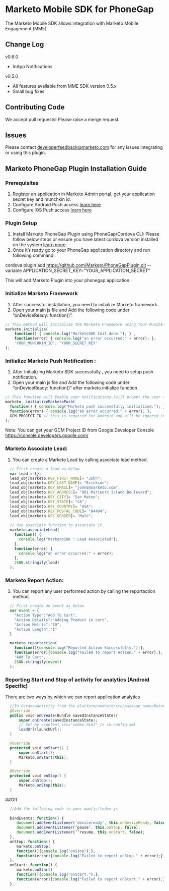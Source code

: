 # Marketo Mobile SDK for PhoneGap

The Marketo Mobile SDK allows integration with Marketo Mobile Engagement (MME).  

## Change Log

v0.6.0

- InApp Notifications

v0.5.0

- All features available from MME SDK version 0.5.x
- Small bug fixes

## Contributing Code

We accept pull requests! Please raise a merge request.

## Issues

Please contact <developerfeedback@marketo.com> for any issues integrating or using this plugin.

## Marketo PhoneGap Plugin Installation Guide 

### Prerequisites 
1.  Register an application in Marketo Admin portal, get your application secret key and munchkin id.
2.  Configure Android Push access [learn here](https://docs.marketo.com/display/public/DOCS/Configure+Mobile+App+iOS+Push+Access)
3.  Configure iOS Push access [learn here](https://docs.marketo.com/display/public/DOCS/Configure+Mobile+App+iOS+Push+Access)

### Plugin Setup
1.  Install Marketo PhoneGap Plugin using PhoneGap/Cordova CLI: Please follow below steps or ensure you have latest cordova version installed on the system [learn more](https://cordova.apache.org/docs/en/latest/guide/cli/)
2.  Once it’s ready go to your PhoneGap application directory and run following command.

cordova plugin add https://github.com/Marketo/PhoneGapPlugin.git --variable APPLICATION_SECRET_KEY="YOUR_APPLICATION_SECRET"

This will add Marketo Plugin into your phonegap application.

### Initialize Marketo Framework
1.  After successful installation, you need to initialize Marketo framework.
2.  Open your main js file and Add the following code under “onDeviceReady: function()”. 

```javascript
// This method will Initialize the Marketo Framework using Your MunchkinId and secret key
marketo.initialize(
  	function() { console.log("MarketoSDK Init done."); } ,
  	function(error) { console.log("an error occurred:" + error); },
  	'YOUR_MUNCHKIN_ID', 'YOUR_SECRET_KEY'
);
```
### Initialize Marketo Push Notification : 
1.  After Initializing Marketo SDK successfully , you need to setup push notification.
2.  Open your main js file and Add the following code under “onDeviceReady: function()” after marketo.initialize function.

```javascript
// This function will Enable user notifications (will prompt the user to accept push notifications in iOS)
marketo. initializeMarketoPush(
  function() { console.log("Marketo push successfully initialized."); } ,
  function(error) { console.log("an error occurred:" + error); },
  GCM_PROJECT_ID // this is required for Android and will be ignored in iOS
);
```
Note: You can get your GCM Project ID from Google Developer Console https://console.developers.google.com/

### Marketo Associate Lead:
1.  You can create a Marketo Lead by calling associate lead method.

```javascript
  // First create a lead as below
  var lead = {};
  lead_obj[marketo.KEY_FIRST_NAME]= "John";
  lead_obj[marketo.KEY_LAST_NAME]= "Erickson";
  lead_obj[marketo.KEY_EMAIL]= "johnE@marketo.com";
  lead_obj[marketo.KEY_ADDRESS]= "901 Mariners Island Boulevard";
  lead_obj[marketo.KEY_CITY]= "San Mateo";
  lead_obj[marketo.KEY_STATE]= "CA";
  lead_obj[marketo.KEY_COUNTRY]= "USA";
  lead_obj[marketo.KEY_POSTAL_CODE]= "94404";
  lead_obj[marketo.KEY_GENDER]= "Male";
  
  // Use associate function to associate it.
  marketo.associateLead(
    function() {
      console.log("MarketoSDK : Lead Associated");
    },
    function(error) {
      console.log("an error occurred:" + error);
    },
    JSON.stringify(lead)
  );
```

### Marketo Report Action:
1.  You can report any user performed action by calling the reportaction method.

```javascript
  // First create an event as below
  var event = {
    "Action Type":"Add To Cart",
    "Action Details":"Adding Product in cart",
    "Action Metric":"10",
    "Action Length":"1"
  }

  marketo.reportaction(
    function(){console.log("Reported Action Successfully.");},
    function(error){console.log("Failed to report Action." + error);},
    "Add To Cart",
    JSON.stringify(event)
  );
```
### Reporting Start and Stop of activity for analytics (Android Specific)
There are two ways by which we can report application analytics
 
```java
  //In CordovaActivity from the platform/android/src/package name/MainActivity.java 
  @Override
  public void onCreate(Bundle savedInstanceState){
      super.onCreate(savedInstanceState);
      // Set by <content src="index.html" /> in config.xml
      loadUrl(launchUrl);
  }

  @Override
  protected void onStart() {
      super.onStart();
      Marketo.onStart(this);
  }

  @Override
  protected void onStop() {
      super.onStop();
      Marketo.onStop(this);
  }
```
##OR
```javascript
  //Add the following code in your www/js/index.js
  
  bindEvents: function() {
     document.addEventListener('deviceready', this.onDeviceReady, false);
     document.addEventListener(‘pause’, this.onStop, false);
     document.addEventListener(‘’resume, this.onStart, false);
  },
  onStop: function() {
     marketo.onStop(
     function(){console.log("onStop");},
     function(error){console.log("Failed to report onStop." + error);});
  },
  onStart: function() {
     marketo.onStart(
     function(){console.log("onStart.");},
     function(error){console.log("Failed to report onStart." + error);});
  },
  ```
